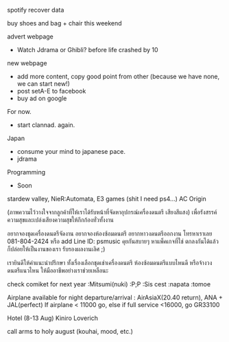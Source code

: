 spotify recover data

buy shoes and bag + chair this weekend

advert webpage

- Watch Jdrama or Ghibli? before life crashed by 10 

new webpage
- add more content, copy good point from other (because we have none, we can start new!)
- post setA-E to facebook
- buy ad on google

For now.
- start clannad. again.

Japan
- consume your mind to japanese pace.
- jdrama

Programming
- Soon

stardew valley, 
NieR:Automata,
E3 games (shit I need ps4...)
AC Origin

 (ภาพความไว้วางใจจากลูกค้าที่ให้เราได้รับหน้าที่จัดหาอุปกรณ์เครื่องดนตรี เสียงสีแสง) เพื่อรังสรรค์ความสุขและเปล่งเสียงความสุขให้กึกก้องทั่วทั้งงาน
 
 อยากจองชุดเครื่องดนตรีจัดงาน อยากจองห้องซ้อมดนตรี อยากหาวงดนตรีออกงาน โทรหาเราเลย 081-804-2424 หรือ add Line ID: psmusic คุยกันสบายๆ หาแพ็คเกจที่ใช่ ตกลงกันได้แล้ว ก็ปล่อยให้เป็นงานของเรา รับรองผลงานเลิศ ;) 

เรายินดีให้คำแนะนำปรึกษา ทั้งเรื่องเลือกชุดเช่าเครื่องดนตรี ห้องซ้อมดนตรีแบบไหนดี หรือจ้างวงดนตรีแนวไหน ให้มืออาชีพอย่างเราช่วยเหลือนะ

check comiket for next year :Mitsumi(nuki) :P;P :Sis cest :napata :tomoe

Airplane available for night departure/arrival : AirAsiaX(20.40 return), ANA + JAL(perfect) 
If airplane < 11000 go, else if full service <16000, go GR33100

Hotel (8-13 Aug)
Kiniro Loverich

call arms to holy august (kouhai, mood, etc.)

